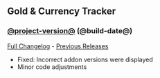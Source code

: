 ## Gold & Currency Tracker
### [@project-version@](https://github.com/diomsg-code/GoldCurrencyTracker/tree/@project-version@) (@build-date@)
[Full Changelog](https://github.com/diomsg-code/GoldCurrencyTracker/compare/@old-project-version@...@project-version@) - [Previous Releases](https://github.com/diomsg-code/GoldCurrencyTracker/releases)

- Fixed: Incorrect addon versions were displayed
- Minor code adjustments